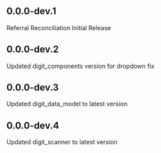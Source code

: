 ## 0.0.0-dev.1
Referral Reconciliation Initial Release

## 0.0.0-dev.2
Updated digit_components version for dropdown fix

## 0.0.0-dev.3
Updated digit_data_model to latest version

## 0.0.0-dev.4
Updated digit_scanner to latest version